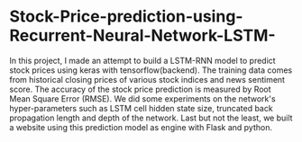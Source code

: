 # Stock-Price-prediction-using-Recurrent-Neural-Network-LSTM-
In this project, I made an attempt to build a LSTM-RNN model to predict stock prices using keras with tensorflow(backend). 
The training data comes from historical closing prices of various stock indices and news sentiment score. 
The accuracy of the stock price prediction is measured by Root Mean Square Error (RMSE). 
We did some experiments on the network's hyper-parameters such as LSTM cell hidden state size, 
truncated back propagation length and depth of the network. Last but not the least, we built a website using this prediction model as engine with Flask and python.

